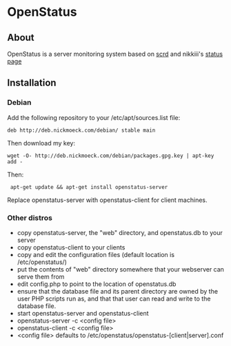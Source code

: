 # OpenStatus
## About
OpenStatus is a server monitoring system based on [scrd](https://github.com/DimeCadmium/scrd) and nikkiii's [status page](https://github.com/nikkiii/status)

## Installation

### Debian

Add the following repository to your /etc/apt/sources.list file:

```deb http://deb.nickmoeck.com/debian/ stable main```

Then download my key:

```wget -O- http://deb.nickmoeck.com/debian/packages.gpg.key | apt-key add -```

Then:

``` apt-get update && apt-get install openstatus-server```

Replace openstatus-server with openstatus-client for client machines.


### Other distros
 - copy openstatus-server, the "web" directory, and openstatus.db to your server
 - copy openstatus-client to your clients
 - copy and edit the configuration files (default location is /etc/openstatus/)
 - put the contents of "web" directory somewhere that your webserver can serve them from
 - edit config.php to point to the location of openstatus.db
 - ensure that the database file and its parent directory are owned by the user PHP scripts run as, and that that user can read and write to the database
file.
 - start openstatus-server and openstatus-client
  - openstatus-server -c \<config file\>
  - openstatus-client -c \<config file\>
  - \<config file\> defaults to /etc/openstatus/openstatus-[client|server].conf
